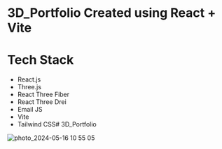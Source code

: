 # 3D_Portfolio Created using React + Vite

# Tech Stack
- React.js
- Three.js
- React Three Fiber
- React Three Drei
- Email JS
- Vite
- Tailwind CSS# 3D_Portfolio

![photo_2024-05-16 10 55 05](https://github.com/AymanAbusura/3D_Portfolio/assets/113180347/1b565782-bbaa-44e3-89f7-6a1d7f50ebf4)